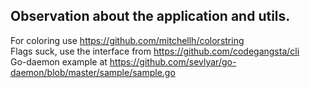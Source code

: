 Observation about the application and utils.  
-----  


For coloring use https://github.com/mitchellh/colorstring  
Flags suck, use the interface from https://github.com/codegangsta/cli  
Go-daemon example at https://github.com/sevlyar/go-daemon/blob/master/sample/sample.go  


